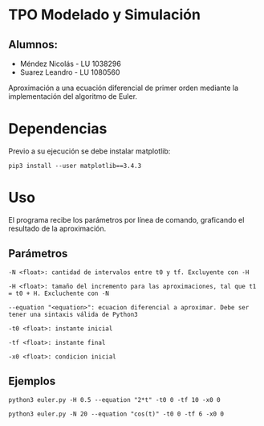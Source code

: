 # TPO Modelado y Simulación 
## Alumnos:
- Méndez Nicolás - LU 1038296
- Suarez Leandro - LU 1080560

Aproximación a una ecuación diferencial de primer orden mediante la implementación del algoritmo de Euler.

# Dependencias
Previo a su ejecución se debe instalar matplotlib:

`pip3 install --user matplotlib==3.4.3`
# Uso
El programa recibe los parámetros por línea de comando, graficando el resultado de la aproximación. 

## Parámetros
`-N <float>: cantidad de intervalos entre t0 y tf. Excluyente con -H`

`-H <float>: tamaño del incremento para las aproximaciones, tal que t1 = t0 + H. Excluchente con -N`

`--equation "<equation>": ecuacion diferencial a aproximar. Debe ser tener una sintaxis válida de Python3`

`-t0 <float>: instante inicial`

`-tf <float>: instante final`

`-x0 <float>: condicion inicial`

## Ejemplos
`python3 euler.py -H 0.5 --equation "2*t" -t0 0 -tf 10 -x0 0`

`python3 euler.py -N 20 --equation "cos(t)" -t0 0 -tf 6 -x0 0`
